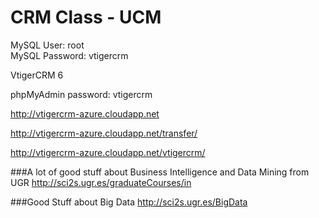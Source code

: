 # CRM Class - UCM

MySQL User: root<BR>
MySQL Password: vtigercrm<BR>

VtigerCRM 6<BR>

phpMyAdmin password: vtigercrm

http://vtigercrm-azure.cloudapp.net

http://vtigercrm-azure.cloudapp.net/transfer/

http://vtigercrm-azure.cloudapp.net/vtigercrm/

###A lot of good stuff about Business Intelligence and Data Mining from UGR
http://sci2s.ugr.es/graduateCourses/in

###Good Stuff about Big Data
http://sci2s.ugr.es/BigData
